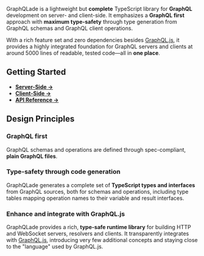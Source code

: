 GraphQLade is a lightweight but **complete** TypeScript library for
**GraphQL** development on server- and client-side.
It emphasizes a **GraphQL first** approach with **maximum type-safety** through
type generation from GraphQL schemas and GraphQL client operations.

With a rich feature set and zero dependencies besides
[GraphQL.js](https://github.com/graphql/graphql-js), it provides a highly
integrated foundation for GraphQL servers and clients at around
5000 lines of readable, tested code&mdash;all in **one place**.

## Getting Started

- **[Server-Side →](https://morris.github.io/graphqlade/server-side/getting-started)**
- **[Client-Side →](https://morris.github.io/graphqlade/client-side/getting-started)**
- **[API Reference →](https://morris.github.io/graphqlade/reference)**

## Design Principles

### GraphQL first

GraphQL schemas and operations are defined through spec-compliant,
**plain GraphQL files**.

### Type-safety through code generation

GraphQLade generates a complete set of **TypeScript types and interfaces** from
GraphQL sources, both for schemas and operations, including type tables mapping
operation names to their variable and result interfaces.

### Enhance and integrate with GraphQL.js

GraphQLade provides a rich, **type-safe runtime library** for building HTTP
and WebSocket servers, resolvers and clients. It transparently integrates with
[GraphQL.js](https://github.com/graphql/graphql-js), introducing very few
additional concepts and staying close to the "language" used by GraphQL.js.
